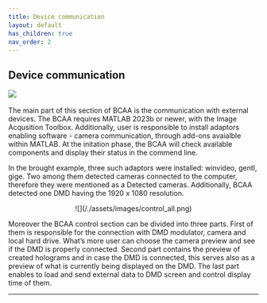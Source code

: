 ```yaml
---
title: Device communication
layout: default
has_children: true
nav_order: 2
---
```

## [](#header-2)Device communication

![](/lbsa/assets/images/Control_full.png)

The main part of this section of BCAA is the communication with external devices. The BCAA requires MATLAB 2023b or newer, with the Image Acqusition Toolbox. Additionally, user is responsible to install adaptors enabling software - camera communication, through add-ons avaialble within MATLAB. At the initation phase, the BCAA will check available components and display their status in the commend line.

In the brought example, three such adaptors were installed: winvideo, gentl, gige. Two among them detected cameras connected to the computer, therefore they were mentioned as a Detected cameras. Additionally, BCAA detected one DMD having the 1920 x 1080 resolution.
<p align="center">
![](/./assets/images/control_all.png)
</p>
Moreover the BCAA control section can be divided into three parts. First of them is responsible for the connection with DMD modulator, camera and local hard drive. What’s more user can choose the camera preview and see if the DMD is properly connected. Second part contains the preview of created holograms and in case the DMD is connected, this serves also as a preview of what is currently being displayed on the DMD. The last part enables to load and send external data to DMD screen and control display time of them.





----
